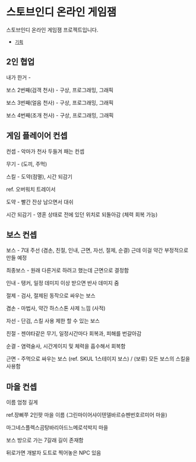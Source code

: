 # 스토브인디 온라인 게임잼

스토브인디 온라인 게임잼 프로젝트입니다.

- [`기획`](https://drive.google.com/file/d/1VcILnGfiy6NACBBQq_vQvc8obXJDf00O/view?usp=sharing)

## 2인 협업

내가 한거 -

보스 2번째(검객 천사) - 구상, 프로그래밍, 그래픽

보스 3번째(얼음 천사) - 구상, 프로그래밍, 그래픽

보스 4번째(조개 천사) - 구상, 프로그래밍, 그래픽


## 게임 플레이어 컨셉

컨셉 - 악마가 천사 두들겨 패는 컨셉

무기 - (도끼, 주먹)

스킬 - 도약(점멸), 시간 되감기

ref. 오버워치 트레이서

도약 - 빨간 잔상 남으면서 대쉬

시간 되감기 - 영혼 상태로 전에 있던 위치로 되돌아감 (체력 회복 가능)


## 보스 컨셉

보스 - 7대 주선 (겸손, 친절, 인내, 근면, 자선, 절제, 순결) 근데 이걸 약간 부정적으로 만들 예정

최종보스 - 원래 다른거로 하려고 했는데 근면으로 결정함

인내 - 탱커, 일정 데미지 이상 받으면 반사 데미지 줌

절제 - 검사, 절제된 동작으로 싸우는 보스 

겸손 - 마법사, 약간 하스스톤 사제 느낌 (사적)

자선 - 단검, 스킬 사용 제한 할 수 있는 보스

친절 - 젠야타같은 무기, 일정시간마다 회복과, 피해를 번갈아감

순결 - 염력술사, 시간게이지 및 체력을 흡수해서 회복함

근면 - 주먹으로 싸우는 보스 (ref. SKUL 1스테이지 보스) / (보류) 모든 보스의 스킬을 사용함


## 마을 컨셉

이름 엄청 길게

ref.장삐쭈 2인팟 마을 이름 (그린마이어샤이텐델바르슈펜번호르미어 마을)

마그네스플렉스곰탕바리아드느메로석박지 마을

보스 방으로 가는 7갈래 길이 존재함

뒤로가면 개발자 도트로 찍어놓은 NPC 있음
